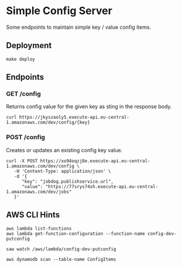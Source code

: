 # Simple Config Server
Some endpoints to maintain simple key / value config items.

## Deployment
```
make deploy
```

## Endpoints

### GET /config
Returns config value for the given key as sting in the response body.

```
curl https://jkyszaoly5.execute-api.eu-central-1.amazonaws.com/dev/config/{key}
```

### POST /config
Creates or updates an existing config key value.

```
curl -X POST https://xo94oqzj8e.execute-api.eu-central-1.amazonaws.com/dev/config \
   -H 'Content-Type: application/json' \
   -d '{
      "key": "jobdog.publishservice.url",
      "value": "https://77srys74sh.execute-api.eu-central-1.amazonaws.com/dev/jobs"
   }'
```

## AWS CLI Hints
```
aws lambda list-functions
aws lambda get-function-configuration --function-name config-dev-putconfig
```

```
saw watch /aws/lambda/config-dev-putconfig
```

```
aws dynamodb scan --table-name ConfigItems
```